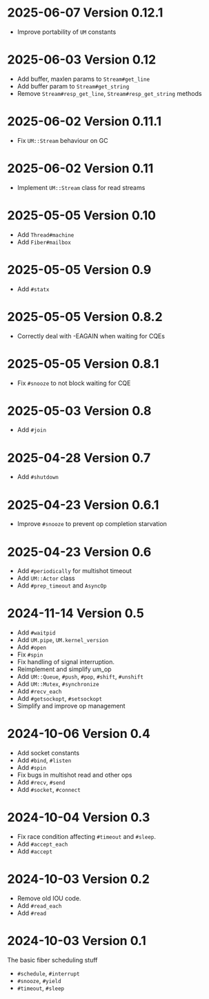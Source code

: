 # 2025-06-07 Version 0.12.1

- Improve portability of `UM` constants

# 2025-06-03 Version 0.12

- Add buffer, maxlen params to `Stream#get_line`
- Add buffer param to `Stream#get_string`
- Remove `Stream#resp_get_line`, `Stream#resp_get_string` methods

# 2025-06-02 Version 0.11.1

- Fix `UM::Stream` behaviour on GC

# 2025-06-02 Version 0.11

- Implement `UM::Stream` class for read streams

# 2025-05-05 Version 0.10

- Add `Thread#machine`
- Add `Fiber#mailbox`

# 2025-05-05 Version 0.9

- Add `#statx`

# 2025-05-05 Version 0.8.2

- Correctly deal with -EAGAIN when waiting for CQEs

# 2025-05-05 Version 0.8.1

- Fix `#snooze` to not block waiting for CQE

# 2025-05-03 Version 0.8

- Add `#join`

# 2025-04-28 Version 0.7

- Add `#shutdown`

# 2025-04-23 Version 0.6.1

- Improve `#snooze` to prevent op completion starvation

# 2025-04-23 Version 0.6

- Add `#periodically` for multishot timeout
- Add `UM::Actor` class
- Add `#prep_timeout` and `AsyncOp`

# 2024-11-14 Version 0.5

- Add `#waitpid`
- Add `UM.pipe`, `UM.kernel_version`
- Add `#open`
- Fix `#spin`
- Fix handling of signal interruption.
- Reimplement and simplify um_op
- Add `UM::Queue`, `#push`, `#pop`, `#shift`, `#unshift`
- Add `UM::Mutex`, `#synchronize`
- Add `#recv_each`
- Add `#getsockopt`, `#setsockopt`
- Simplify and improve op management

# 2024-10-06 Version 0.4

- Add socket constants
- Add `#bind`, `#listen`
- Add `#spin`
- Fix bugs in multishot read and other ops
- Add `#recv`, `#send`
- Add `#socket`, `#connect`

# 2024-10-04 Version 0.3

- Fix race condition affecting `#timeout` and `#sleep`.
- Add `#accept_each`
- Add `#accept`

# 2024-10-03 Version 0.2

- Remove old IOU code.
- Add `#read_each`
- Add `#read`

# 2024-10-03 Version 0.1

The basic fiber scheduling stuff

- `#schedule`, `#interrupt`
- `#snooze`, `#yield`
- `#timeout`, `#sleep`
